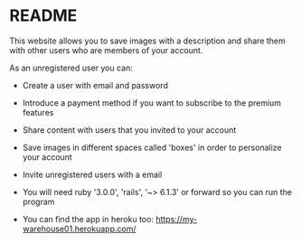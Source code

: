 # README

This website allows you to save images with a description and share them with other users who are members of your account.

As an unregistered user you can:

* Create a user with email and password

* Introduce a payment method if you want to subscribe to the premium features

* Share content with users that you invited to your account

* Save images in different spaces called 'boxes' in order to personalize your account

* Invite unregistered users with a email 

* You will need ruby '3.0.0', 'rails', '~> 6.1.3' or forward so you can run the program 

* You can find the app in heroku too: https://my-warehouse01.herokuapp.com/ 
